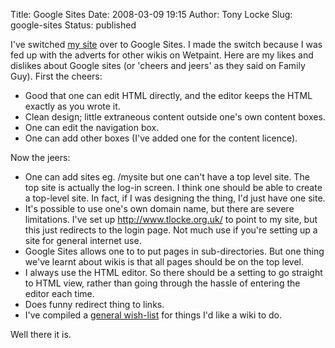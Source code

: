 Title: Google Sites
Date: 2008-03-09 19:15
Author: Tony Locke
Slug: google-sites
Status: published

I've switched [my site](http://sites.google.com/a/tlocke.org.uk/tlocke/Home) over to Google Sites. I made the switch because I was fed up with the adverts for other wikis on Wetpaint. Here are my likes and dislikes about Google sites (or 'cheers and jeers' as they said on Family Guy). First the cheers:  
  

-   Good that one can edit HTML directly, and the editor keeps the HTML exactly as you wrote it.
-   Clean design; little extraneous content outside one's own content boxes.
-   One can edit the navigation box.
-   One can add other boxes (I've added one for the content licence).

Now the jeers:

-   One can add sites eg. /mysite but one can't have a top level site. The top site is actually the log-in screen. I think one should be able to create a top-level site. In fact, if I was designing the thing, I'd just have one site.
-   It's possible to use one's own domain name, but there are severe limitations. I've set up <http://www.tlocke.org.uk/> to point to my site, but this just redirects to the login page. Not much use if you're setting up a site for general internet use.
-   Google Sites allows one to to put pages in sub-directories. But one thing we've learnt about wikis is that all pages should be on the top level.
-   I always use the HTML editor. So there should be a setting to go straight to HTML view, rather than going through the hassle of entering the editor each time.
-   Does funny redirect thing to links.
-   I've compiled a [general wish-list](http://sites.google.com/a/tlocke.org.uk/tlocke/3) for things I'd like a wiki to do.

Well there it is.
